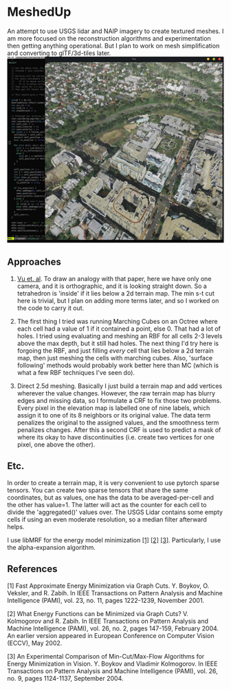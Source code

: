 # MeshedUp

An attempt to use USGS lidar and NAIP imagery to create textured meshes. I am more focused on the reconstruction algorithms and experimentation then getting anything operational. But I plan to work on mesh simplification and converting to glTF/3d-tiles later.
![alt text](./screenshot.jpg)

## Approaches
1.  [Vu et. al](http://islab.ulsan.ac.kr/files/announcement/441/PAMI-2012%20High%20Accuracy%20and%20Visibility-Consistent%20Dense%20Multiview%20Stereo.pdf). To draw an analogy with that paper, here we have only one camera, and it is orthographic, and it is looking straight down. So a tetrahedron is 'inside' if it lies below a 2d terrain map. The min s-t cut here is trivial, but I plan on adding more terms later, and so I worked on the code to carry it out.

2. The first thing I tried was running Marching Cubes on an Octree where each cell had a value of 1 if it contained a point, else 0. That had a lot of holes. I tried using evaluating and meshing an RBF for all cells 2-3 levels above the max depth, but it still had holes. The next thing I'd try here is forgoing the RBF, and just filling *every* cell that lies below a 2d terrain map, then just meshing the cells with marching cubes. Also, 'surface following' methods would probably work better here than MC (which is what a few RBF techniques I've seen do).

3. Direct 2.5d meshing. Basically I just build a terrain map and add vertices wherever the value changes. However, the raw terrain map has blurry edges and missing data, so I formulate a CRF to fix those two problems. Every pixel in the elevation map is labelled one of nine labels, which assign it to one of its 8 neighbors or its original value. The data term penalizes the original to the assigned values, and the smoothness term penalizes changes. After this a second CRF is used to predict a mask of where its okay to have discontinuities (i.e. create two vertices for one pixel, one above the other).

## Etc.

In order to create a terrain map, it is very convenient to use pytorch sparse tensors. You can create two sparse tensors that share the same coordinates, but as values, one has the data to be averaged-per-cell and the other has value=1. The latter will act as the counter for each cell to divide the 'aggregated()' values over.
The USGS Lidar contains some empty cells if using an even moderate resolution, so a median filter afterward helps.

I use libMRF for the energy model minimization [[1]](#1) [[2]](#2) [[3]](#3). Particularly, I use the alpha-expansion algorithm.

## References
<a id="1">[1]</a> Fast Approximate Energy Minimization via Graph Cuts.
Y. Boykov, O. Veksler, and R. Zabih.
In IEEE Transactions on Pattern Analysis and Machine Intelligence
(PAMI), vol. 23, no. 11, pages 1222-1239, November 2001.  

<a id="2">[2]</a> What Energy Functions can be Minimized via Graph Cuts?
V. Kolmogorov and R. Zabih. 
In IEEE Transactions on Pattern Analysis and Machine Intelligence
(PAMI), vol. 26, no. 2, pages 147-159, February 2004. 
An earlier version appeared in European Conference on Computer
Vision (ECCV), May 2002.

<a id="3">[3]</a> An Experimental Comparison of Min-Cut/Max-Flow Algorithms for
Energy Minimization in Vision. 
Y. Boykov and Vladimir Kolmogorov.
In IEEE Transactions on Pattern Analysis and Machine Intelligence
(PAMI), vol. 26, no. 9, pages 1124-1137, September 2004. 
